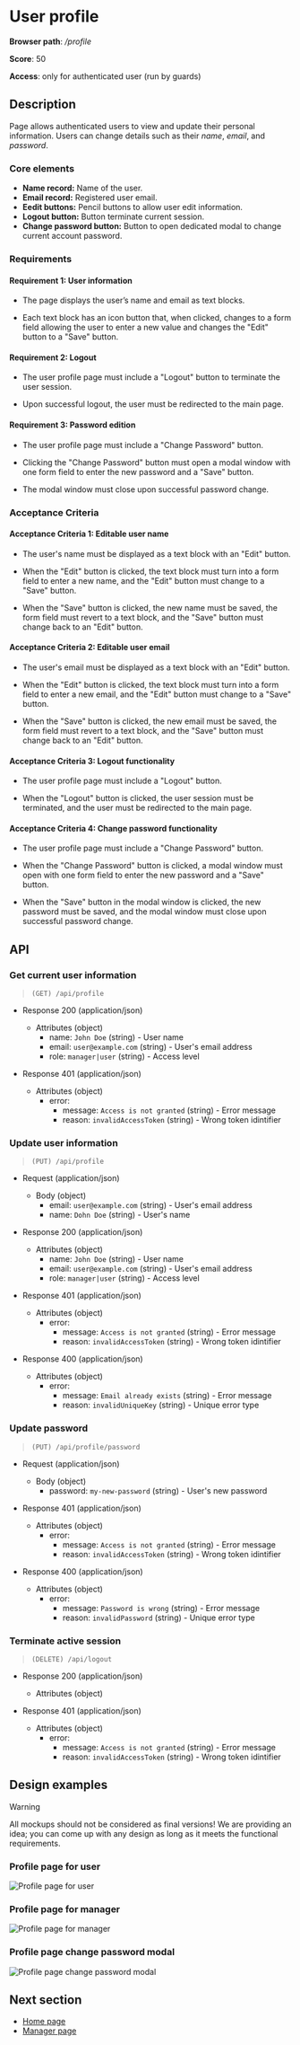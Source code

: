 # User profile

**Browser path**: _/profile_

**Score**: 50

**Access**: only for authenticated user (run by guards)

## Description

Page allows authenticated users to view and update their personal information. Users can change details such as their _name_, _email_, and _password_.

### Core elements

- **Name record:** Name of the user.
- **Email record:** Registered user email.
- **Eedit buttons:** Pencil buttons to allow user edit information.
- **Logout button:** Button terminate current session.
- **Change password button:** Button to open dedicated modal to change current account password.

### Requirements

#### Requirement 1: User information

- The page displays the user’s name and email as text blocks.

- Each text block has an icon button that, when clicked, changes to a form field allowing the user to enter a new value and changes the "Edit" button to a "Save" button.

#### Requirement 2: Logout

- The user profile page must include a "Logout" button to terminate the user session.

- Upon successful logout, the user must be redirected to the main page.

#### Requirement 3: Password edition

- The user profile page must include a "Change Password" button.

- Clicking the "Change Password" button must open a modal window with one form field to enter the new password and a "Save" button.

- The modal window must close upon successful password change.

### Acceptance Criteria

#### Acceptance Criteria 1: Editable user name

- The user's name must be displayed as a text block with an "Edit" button.

- When the "Edit" button is clicked, the text block must turn into a form field to enter a new name, and the "Edit" button must change to a "Save" button.

- When the "Save" button is clicked, the new name must be saved, the form field must revert to a text block, and the "Save" button must change back to an "Edit" button.

#### Acceptance Criteria 2: Editable user email

- The user's email must be displayed as a text block with an "Edit" button.

- When the "Edit" button is clicked, the text block must turn into a form field to enter a new email, and the "Edit" button must change to a "Save" button.

- When the "Save" button is clicked, the new email must be saved, the form field must revert to a text block, and the "Save" button must change back to an "Edit" button.

#### Acceptance Criteria 3: Logout functionality

- The user profile page must include a "Logout" button.

- When the "Logout" button is clicked, the user session must be terminated, and the user must be redirected to the main page.

#### Acceptance Criteria 4: Change password functionality

- The user profile page must include a "Change Password" button.

- When the "Change Password" button is clicked, a modal window must open with one form field to enter the new password and a "Save" button.

- When the "Save" button in the modal window is clicked, the new password must be saved, and the modal window must close upon successful password change.

## API

### Get current user information

> `(GET) /api/profile`

- Response 200 (application/json)
  - Attributes (object)
    - name: `John Doe` (string) - User name
    - email: `user@example.com` (string) - User's email address
    - role: `manager|user` (string) - Access level

- Response 401 (application/json)
  - Attributes (object)
    - error:
      - message: `Access is not granted` (string) - Error message
      - reason: `invalidAccessToken` (string) - Wrong token idintifier

### Update user information

> `(PUT) /api/profile`

- Request (application/json)
  - Body (object)
    - email: `user@example.com` (string) - User's email address
    - name: `Dohn Doe` (string) - User's name

- Response 200 (application/json)
  - Attributes (object)
    - name: `John Doe` (string) - User name
    - email: `user@example.com` (string) - User's email address
    - role: `manager|user` (string) - Access level

- Response 401 (application/json)
  - Attributes (object)
    - error:
      - message: `Access is not granted` (string) - Error message
      - reason: `invalidAccessToken` (string) - Wrong token idintifier

- Response 400 (application/json)
  - Attributes (object)
    - error:
      - message: `Email already exists` (string) - Error message
      - reason: `invalidUniqueKey` (string) - Unique error type

### Update password

> `(PUT) /api/profile/password`

- Request (application/json)
  - Body (object)
    - password: `my-new-password` (string) - User's new password

- Response 401 (application/json)
  - Attributes (object)
    - error:
      - message: `Access is not granted` (string) - Error message
      - reason: `invalidAccessToken` (string) - Wrong token idintifier

- Response 400 (application/json)
  - Attributes (object)
    - error:
      - message: `Password is wrong` (string) - Error message
      - reason: `invalidPassword` (string) - Unique error type

### Terminate active session

> `(DELETE) /api/logout`

- Response 200 (application/json)
  - Attributes (object)

- Response 401 (application/json)
  - Attributes (object)
    - error:
      - message: `Access is not granted` (string) - Error message
      - reason: `invalidAccessToken` (string) - Wrong token idintifier

## Design examples

> [!WARNING]
> All mockups should not be considered as final versions! We are providing an idea; you can come up with any design as long as it meets the functional requirements.

### Profile page for user

![Profile page for user](./designs/profile/user.png)

### Profile page for manager

![Profile page for manager](./designs/profile/manager.png)

### Profile page change password modal

![Profile page change password modal](./designs/profile/change-password.png)

## Next section

- [Home page](./home.md)
- [Manager page](./admin)
